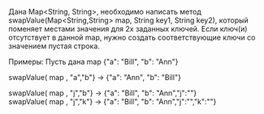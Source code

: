 Дана Map<String, String>, необходимо написать метод swapValue(Map<String,String> map, String key1, String key2), который поменяет местами значения для 2х заданных ключей. Если ключ(и) отсутствует в данной map, нужно создать соответствующие ключи со значением пустая строка.

Примеры: Пусть дана map {"a": "Bill", "b": "Ann"}

swapValue( map , "a","b"} -> {"a": "Ann", "b": "Bill"}

swapValue( map , "j","b"} -> {"a": "Bill", "b": "Ann","j":""}  
swapValue( map , "j","k"} -> {"a": "Bill", "b": "Ann","j":"","k":""}  